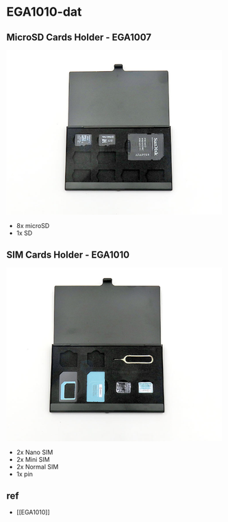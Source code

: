 
# EGA1010-dat


## MicroSD Cards Holder - EGA1007

![](2024-06-12-16-33-21.png)

- 8x microSD
- 1x SD

## SIM Cards Holder - EGA1010

![](2024-06-12-16-34-02.png)

- 2x Nano SIM
- 2x Mini SIM
- 2x Normal SIM 
- 1x pin 


## ref 

- [[EGA1010]]